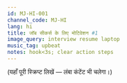 ```yaml
---
id: MJ-HI-001
channel_code: MJ-HI
lang: hi
title: जॉब सीकर्स के लिए मोटिवेशन #1
image_query: interview resume laptop
music_tag: upbeat
notes: hook<3s; clear action steps
---
```

(यहाँ पूरी स्क्रिप्ट लिखें — लंबा कंटेंट भी चलेगा।)
